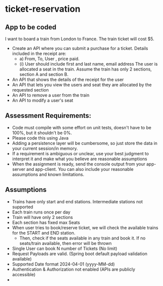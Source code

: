 # ticket-reservation

## App to be coded
I want to board a train from London to France. The train ticket will cost $5.

- Create an API where you can submit a purchase for a ticket. Details included in the receipt are:
    - a) From, To, User , price paid.
    - (i) User should include first and last name, email address
The user is allocated a seat in the train. Assume the train has only 2 sections, section A and section B.
- An API that shows the details of the receipt for the user
- An API that lets you view the users and seat they are allocated by the requested section
- An API to remove a user from the train
- An API to modify a user's seat

## Assessment Requirements:
- Code must compile with some effort on unit tests, doesn't have to be 100%, but it shouldn't be 0%.
- Please code this using Java
- Adding a persistence layer will be cumbersome, so just store the data in your current session/in memory.
- If a requirement is ambiguous or unclear, use your best judgment to interpret it and make what you believe are reasonable assumptions
- When the assignment is ready, send the console output from your app-server and app-client. You can also include your reasonable assumptions and known limitations.

## Assumptions
- Trains have only start and end stations. Intermediate stations not supported
- Each train runs once per day
- Train will have only 2 sections
- Each section has fixed max Seats
- When user tries to book/reserve ticket, we will check the available trains for the START and END station.
  - Then, check if the seats available in any train and book it. If no seats/train available, then error will be thrown
- Single User can book N number of Tickets (No limit)
- Request Payloads are valid. (Spring boot default payload validation available)
- Supported Date format 2024-04-01 (yyyy-MM-dd)
- Authentication & Authorization not enabled (APIs are publicly accessible)
- 
